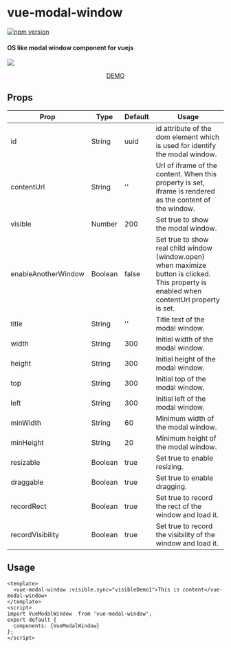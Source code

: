 vue-modal-window
========

[![npm version](https://badge.fury.io/js/vue-modal-window.svg)](https://badge.fury.io/js/vue-modal-window)

#### OS like modal window component for vuejs ####

<a href="https://github.com/moritanian/vue-modal-window"><img src="https://moritanian.github.io/vue-modal-window/static/sample.png"/></a>


<p align="center"><a href="https://moritanian.github.io/vue-modal-window/demo/dist/">DEMO</a></p>

## Props

| Prop    | Type | Default | Usage  |
| ------  | ---- | --- | ------ |
| id   | String | uuid | id attribute of the dom element which is used for identify the modal window.|
| contentUrl | String | '' | Url of iframe of the content. When this property is set, iframe is rendered as the content of the window. |
| visible | Number | 200 | Set true to show the modal window. |
| enableAnotherWindow | Boolean | false | Set true to show real child window (window.open) when maximize button is clicked.  This property is enabled when contentUrl property is set. |
| title | String | '' | Title text of the modal window. |
| width | String | 300 | Initial width of the modal window. |
| height | String | 300 | Initial height of the modal window. |
| top | String | 300 | Initial top of the modal window. |
| left | String | 300 | Initial left of the modal window. |
| minWidth | String | 60 | Minimum width of the modal window. |
| minHeight | String | 20 | Minimum height of the modal window. |
| resizable | Boolean | true | Set true to enable resizing. |
| draggable | Boolean | true | Set true to enable dragging. |
| recordRect | Boolean | true | Set true to record the rect of the window and load it. |
| recordVisibility | Boolean | true | Set true to record the visibility of the window and load it. |


## Usage
```demo.vue
<template>
  <vue-modal-window :visible.sync="visibleDemo1">This is content</vue-modal-window>
</template>
<script>
import VueModalWindow  from 'vue-modal-window';
export default {
  components: {VueModalWindow}
};
</script>